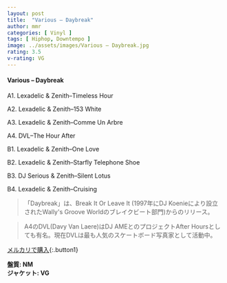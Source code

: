 ```yaml
---
layout: post
title:  "Various – Daybreak"
author: mmr
categories: [ Vinyl ]
tags: [ Hiphop, Downtempo ]
image: ../assets/images/Various – Daybreak.jpg
rating: 3.5
v-rating: VG
---
```


#### Various – Daybreak

A1. Lexadelic & Zenith–Timeless Hour

A2. Lexadelic & Zenith–153 White

A3. Lexadelic & Zenith–Comme Un Arbre

A4. DVL–The Hour After

B1. Lexadelic & Zenith–One Love

B2. Lexadelic & Zenith–Starfly Telephone Shoe

B3. DJ Serious & Zenith–Silent Lotus

B4. Lexadelic & Zenith–Cruising

> 「Daybreak」は、Break It Or Leave It (1997年にDJ Koenieにより設立されたWally's Groove Worldのブレイクビート部門)からのリリース。

> A4のDVL(Davy Van Laere)はDJ AMEとのプロジェクトAfter Hoursとしても有名。現在DVLは最も人気のスケートボード写真家として活動中。

[メルカリで購入](https://jp.mercari.com/item/m56150431111){:.button1}

<div class="mt-4 mb-4 d-flex align-items-center">
<strong class="mr-1">盤質: NM</strong>
</div>
<div class="mt-4 mb-4 d-flex align-items-center">
<strong class="mr-1">ジャケット: VG</strong>
</div>
